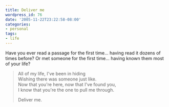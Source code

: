 ```yaml
---
title: Deliver me
wordpress_id: 76
date: '2005-11-22T23:22:58-08:00'
categories:
- personal
tags:
- life
---
```

Have you ever read a passage for the first time... having read it dozens of times before?  Or met someone for the first
time... having known them most of your life?

> All of my life, I've been in hiding  
> Wishing there was someone just like.  
> Now that you're here, now that I've found you,  
> I know that you're the one to pull me through.  
>
> Deliver me.
